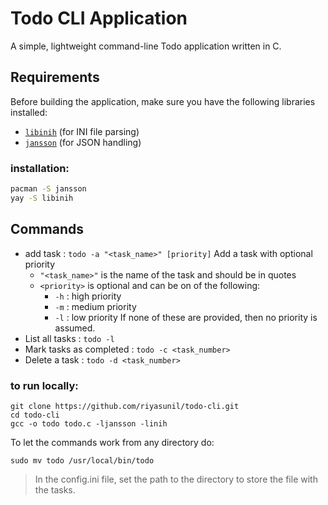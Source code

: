# Todo CLI Application

A simple, lightweight command-line Todo application written in C.

## Requirements

Before building the application, make sure you have the following libraries installed:

- [`libinih`](https://github.com/benhoyt/inih) (for INI file parsing)
- [`jansson`](https://github.com/akheron/jansson) (for JSON handling)

### installation:
```bash
pacman -S jansson
yay -S libinih
```

## Commands 

- add task : `todo -a "<task_name>" [priority]`
  Add a task with optional priority
  - `"<task_name>"` is the name of the task and should be in quotes 
  - `<priority>` is optional and can be on of the following:
    - `-h` : high priority
    - `-m` : medium priority
    - `-l` : low priority
    If none of these are provided, then no priority is assumed.
- List all tasks : `todo -l`
- Mark tasks as completed : `todo -c <task_number>`
- Delete a task : `todo -d <task_number>`

### to run locally:

```
git clone https://github.com/riyasunil/todo-cli.git
cd todo-cli
gcc -o todo todo.c -ljansson -linih  
```

To let the commands work from any directory do:
```
sudo mv todo /usr/local/bin/todo
```

> In the config.ini file, set the path to the directory to store the file with the tasks. 



